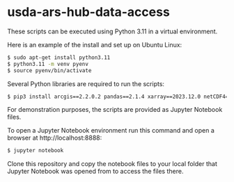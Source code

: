 # usda-ars-hub-data-access

These scripts can be executed using Python 3.11 in a virtual environment.

Here is an example of the install and set up on Ubuntu Linux:
```bash
$ sudo apt-get install python3.11
$ python3.11 -m venv pyenv
$ source pyenv/bin/activate
```

Several Python libraries are required to run the scripts:
```bash
$ pip3 install arcgis==2.2.0.2 pandas==2.1.4 xarray==2023.12.0 netCDF4==1.6.4 h5py==3.8.0 h5pyd==0.11.0
```

For demonstration purposes, the scripts are provided as Jupyter Notebook files.

To open a Jupyter Notebook environment run this command and open a browser at http://localhost:8888:
```bash
$ jupyter notebook
```

Clone this repository and copy the notebook files to your local folder that Jupyter Notebook was opened from to access the files there.
